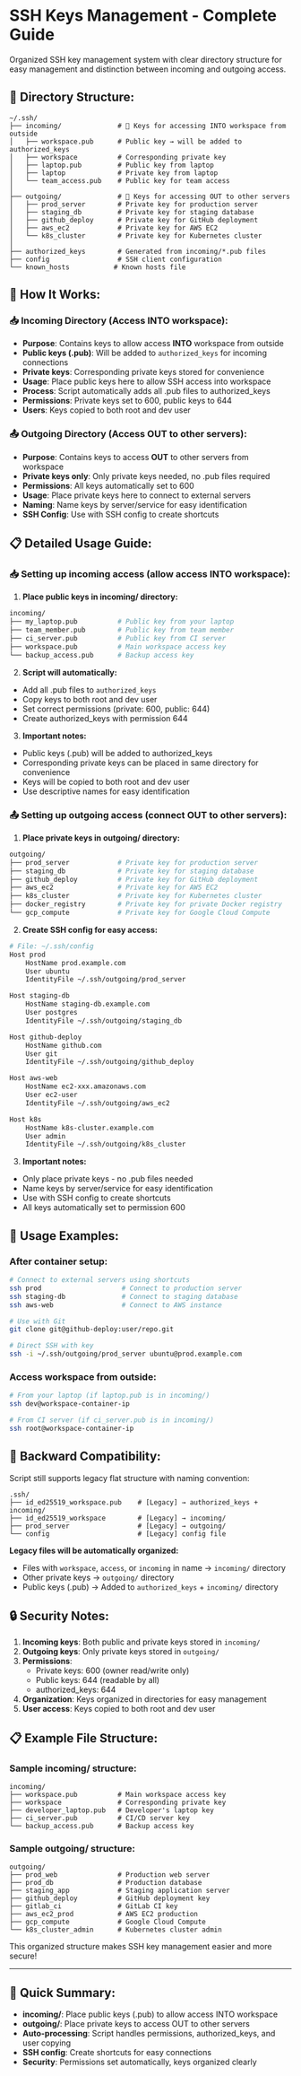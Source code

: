 # SSH Keys Management - Complete Guide

Organized SSH key management system with clear directory structure for easy management and distinction between incoming and outgoing access.

## 📁 Directory Structure:

```
~/.ssh/
├── incoming/              # 🔑 Keys for accessing INTO workspace from outside
│   ├── workspace.pub      # Public key → will be added to authorized_keys
│   ├── workspace          # Corresponding private key
│   ├── laptop.pub         # Public key from laptop
│   ├── laptop             # Private key from laptop
│   └── team_access.pub    # Public key for team access
│
├── outgoing/              # 🚀 Keys for accessing OUT to other servers
│   ├── prod_server        # Private key for production server
│   ├── staging_db         # Private key for staging database
│   ├── github_deploy      # Private key for GitHub deployment
│   ├── aws_ec2            # Private key for AWS EC2
│   └── k8s_cluster        # Private key for Kubernetes cluster
│
├── authorized_keys        # Generated from incoming/*.pub files
├── config                 # SSH client configuration
└── known_hosts           # Known hosts file
```

## 🔧 How It Works:

### 📥 Incoming Directory (Access INTO workspace):
- **Purpose**: Contains keys to allow access **INTO** workspace from outside
- **Public keys (.pub)**: Will be added to `authorized_keys` for incoming connections
- **Private keys**: Corresponding private keys stored for convenience
- **Usage**: Place public keys here to allow SSH access into workspace
- **Process**: Script automatically adds all .pub files to authorized_keys
- **Permissions**: Private keys set to 600, public keys to 644
- **Users**: Keys copied to both root and dev user

### 📤 Outgoing  Directory (Access OUT to other servers):
- **Purpose**: Contains keys to access **OUT** to other servers from workspace
- **Private keys only**: Only private keys needed, no .pub files required
- **Permissions**: All keys automatically set to 600
- **Usage**: Place private keys here to connect to external servers
- **Naming**: Name keys by server/service for easy identification
- **SSH Config**: Use with SSH config to create shortcuts

## 📋 Detailed Usage Guide:

### 📥 Setting up incoming access (allow access INTO workspace):

1. **Place public keys in incoming/ directory:**
```bash
incoming/
├── my_laptop.pub          # Public key from your laptop
├── team_member.pub        # Public key from team member
├── ci_server.pub          # Public key from CI server
├── workspace.pub          # Main workspace access key
└── backup_access.pub      # Backup access key
```

2. **Script will automatically:**
- Add all .pub files to `authorized_keys`
- Copy keys to both root and dev user
- Set correct permissions (private: 600, public: 644)
- Create authorized_keys with permission 644

3. **Important notes:**
- Public keys (.pub) will be added to authorized_keys
- Corresponding private keys can be placed in same directory for convenience
- Keys will be copied to both root and dev user
- Use descriptive names for easy identification

### 📤 Setting up outgoing access (connect OUT to other servers):

1. **Place private keys in outgoing/ directory:**
```bash
outgoing/
├── prod_server            # Private key for production server
├── staging_db             # Private key for staging database
├── github_deploy          # Private key for GitHub deployment
├── aws_ec2                # Private key for AWS EC2
├── k8s_cluster            # Private key for Kubernetes cluster
├── docker_registry        # Private key for private Docker registry
└── gcp_compute            # Private key for Google Cloud Compute
```

2. **Create SSH config for easy access:**
```bash
# File: ~/.ssh/config
Host prod
    HostName prod.example.com
    User ubuntu
    IdentityFile ~/.ssh/outgoing/prod_server

Host staging-db
    HostName staging-db.example.com
    User postgres
    IdentityFile ~/.ssh/outgoing/staging_db

Host github-deploy
    HostName github.com
    User git
    IdentityFile ~/.ssh/outgoing/github_deploy

Host aws-web
    HostName ec2-xxx.amazonaws.com
    User ec2-user
    IdentityFile ~/.ssh/outgoing/aws_ec2

Host k8s
    HostName k8s-cluster.example.com
    User admin
    IdentityFile ~/.ssh/outgoing/k8s_cluster
```

3. **Important notes:**
- Only place private keys - no .pub files needed
- Name keys by server/service for easy identification
- Use with SSH config to create shortcuts
- All keys automatically set to permission 600

## 🚀 Usage Examples:

### After container setup:

```bash
# Connect to external servers using shortcuts
ssh prod                    # Connect to production server
ssh staging-db              # Connect to staging database
ssh aws-web                 # Connect to AWS instance

# Use with Git
git clone git@github-deploy:user/repo.git

# Direct SSH with key
ssh -i ~/.ssh/outgoing/prod_server ubuntu@prod.example.com
```

### Access workspace from outside:

```bash
# From your laptop (if laptop.pub is in incoming/)
ssh dev@workspace-container-ip

# From CI server (if ci_server.pub is in incoming/)
ssh root@workspace-container-ip
```

## 🔄 Backward Compatibility:

Script still supports legacy flat structure with naming convention:
```
.ssh/
├── id_ed25519_workspace.pub    # [Legacy] → authorized_keys + incoming/
├── id_ed25519_workspace        # [Legacy] → incoming/
├── prod_server                 # [Legacy] → outgoing/
└── config                      # [Legacy] config file
```

**Legacy files will be automatically organized:**
- Files with `workspace`, `access`, or `incoming` in name → `incoming/` directory
- Other private keys → `outgoing/` directory
- Public keys (.pub) → Added to `authorized_keys` + `incoming/` directory

## 🔒 Security Notes:

1. **Incoming keys**: Both public and private keys stored in `incoming/`
2. **Outgoing keys**: Only private keys stored in `outgoing/`
3. **Permissions**:
   - Private keys: 600 (owner read/write only)
   - Public keys: 644 (readable by all)
   - authorized_keys: 644
4. **Organization**: Keys organized in directories for easy management
5. **User access**: Keys copied to both root and dev user

## 📋 Example File Structure:

### Sample incoming/ structure:
```
incoming/
├── workspace.pub          # Main workspace access key
├── workspace              # Corresponding private key
├── developer_laptop.pub   # Developer's laptop key
├── ci_server.pub          # CI/CD server key
└── backup_access.pub      # Backup access key
```

### Sample outgoing/ structure:
```
outgoing/
├── prod_web               # Production web server
├── prod_db                # Production database
├── staging_app            # Staging application server
├── github_deploy          # GitHub deployment key
├── gitlab_ci              # GitLab CI key
├── aws_ec2_prod           # AWS EC2 production
├── gcp_compute            # Google Cloud Compute
└── k8s_cluster_admin      # Kubernetes cluster admin
```

This organized structure makes SSH key management easier and more secure!

---

## 🎯 Quick Summary:

- **incoming/**: Place public keys (.pub) to allow access INTO workspace
- **outgoing/**: Place private keys to access OUT to other servers
- **Auto-processing**: Script handles permissions, authorized_keys, and user copying
- **SSH config**: Create shortcuts for easy connections
- **Security**: Permissions set automatically, keys organized clearly